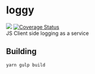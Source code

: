 # loggy 
[![](https://travis-ci.org/sameer-b/loggy.svg?branch=develop)](https://travis-ci.org/sameer-b/loggy)
[![Coverage Status](https://coveralls.io/repos/github/sameer-b/loggy/badge.svg)](https://coveralls.io/github/sameer-b/loggy)  
JS Client side logging as a service

## Building 
`yarn gulp build`

